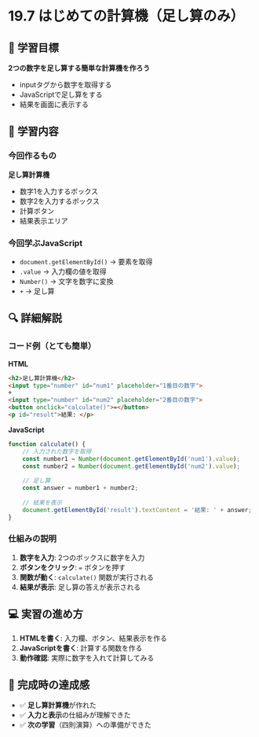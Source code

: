 # 19.7 はじめての計算機（足し算のみ）

## 🎯 学習目標

**2つの数字を足し算する簡単な計算機を作ろう**

- inputタグから数字を取得する
- JavaScriptで足し算をする
- 結果を画面に表示する

## 📝 学習内容

### 今回作るもの

**足し算計算機**
- 数字1を入力するボックス
- 数字2を入力するボックス
- 計算ボタン
- 結果表示エリア

### 今回学ぶJavaScript

- `document.getElementById()` → 要素を取得
- `.value` → 入力欄の値を取得
- `Number()` → 文字を数字に変換
- `+` → 足し算

## 🔍 詳細解説

### コード例（とても簡単）

**HTML**
```html
<h2>足し算計算機</h2>
<input type="number" id="num1" placeholder="1番目の数字">
+
<input type="number" id="num2" placeholder="2番目の数字">
<button onclick="calculate()">=</button>
<p id="result">結果: </p>
```

**JavaScript**
```javascript
function calculate() {
    // 入力された数字を取得
    const number1 = Number(document.getElementById('num1').value);
    const number2 = Number(document.getElementById('num2').value);
    
    // 足し算
    const answer = number1 + number2;
    
    // 結果を表示
    document.getElementById('result').textContent = '結果: ' + answer;
}
```

### 仕組みの説明

1. **数字を入力**: 2つのボックスに数字を入力
2. **ボタンをクリック**: `=` ボタンを押す
3. **関数が動く**: `calculate()` 関数が実行される
4. **結果が表示**: 足し算の答えが表示される

## 💻 実習の進め方

1. **HTMLを書く**: 入力欄、ボタン、結果表示を作る
2. **JavaScriptを書く**: 計算する関数を作る
3. **動作確認**: 実際に数字を入れて計算してみる

## 🎉 完成時の達成感

- ✅ **足し算計算機**が作れた
- ✅ **入力と表示**の仕組みが理解できた
- ✅ **次の学習**（四則演算）への準備ができた